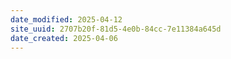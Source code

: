 ```yaml
---
date_modified: 2025-04-12
site_uuid: 2707b20f-81d5-4e0b-84cc-7e11384a645d
date_created: 2025-04-06
---
```


